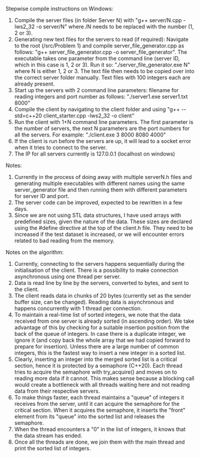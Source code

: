 Stepwise compile instructions on Windows:
1. Compile the server files (in folder Server N) with "g++ server/N.cpp -lws2_32 -o server/N" where /N needs to be replaced with the number (1, 2 or 3).
2. Generating new text files for the servers to read (if required): Navigate to the root (/src/Problem 1) and compile server_file_generator.cpp as follows: "g++ server_file_generator.cpp  -o server_file_generator". The executable takes one parameter from the command line (server ID, which in this case is 1, 2 or 3). Run it so: "./server_file_generator.exe N" where N is either 1, 2 or 3. The text file then needs to be copied over into the correct server folder manually. Text files with 100 integers each are already present.
3. Start up the servers with 2 command line parameters: filename for reading integers and port number as follows: "./server1.exe server1.txt 8000"
4. Compile the client by navigating to the client folder and using "g++ --std=c++20 client_starter.cpp -lws2_32 -o client"
5. Run the client with 1+N command line parameters. The first parameter is the number of servers, the next N parameters are the port numbers for all the servers. For example: "./client.exe 3 8000 8080 4000"
6. If the client is run before the servers are up, it will lead to a socket error when it tries to connect to the server.
7. The IP for all servers currently is 127.0.0.1 (localhost on windows)

Notes:
1. Currently in the process of doing away with multiple serverN.h files and generating multiple executables with different names using the same server_generator file and then running them with different parameters for server ID and port.
2. The server code can be improved, expected to be rewritten in a few days.
3. Since we are not using STL data structures, I have used arrays with predefined sizes, given the nature of the data. These sizes are declared using the #define directive at the top of the client.h file. They need to be increased if the test dataset is increased, or we will encounter errors related to bad reading from the memory.

Notes on the algorithm:
1. Currently, connecting to the servers happens sequentially during the initialisation of the client. There is a possibility to make connection asynchronous using one thread per server.
2. Data is read line by line by the servers, converted to bytes, and sent to the client.
3. The client reads data in chunks of 20 bytes (currently set as the sender buffer size, can be changed). Reading data is asynchronous and happens concurrently with 1 thread per connection.
4. To maintain a real-time list of sorted integers, we note that the data received from one server is already sorted (in ascending order). We take advantage of this by checking for a suitable insertion position from the back of the queue of integers. In case there is a duplicate integer, we ignore it (and copy back the whole array that we had copied forward to prepare for insertion). Unless there are a large number of common integers, this is the fastest way to insert a new integer in a sorted list.
5. Clearly, inserting an integer into the merged sorted list is a critical section, hence it is protected by a semaphore (C++20). Each thread tries to acquire the semaphore with try_acquire() and moves on to reading more data if it cannot. This makes sense because a blocking call would create a bottleneck with all threads waiting here and not reading data from their respective servers.
6. To make things faster, each thread maintains a "queue" of integers it receives from the server, until it can acquire the semaphore for the critical section. When it acquires the semaphore, it inserts the "front" element from its "queue" into the sorted list and releases the semaphore.
7. When the thread encounters a "0" in the list of integers, it knows that the data stream has ended.
8. Once all the threads are done, we join them with the main thread and print the sorted list of integers.
